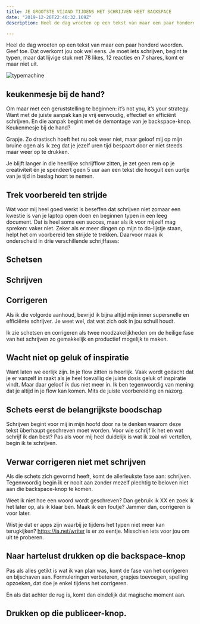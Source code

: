 ```yaml
---
title: JE GROOTSTE VIJAND TIJDENS HET SCHRIJVEN HEET BACKSPACE
date: "2019-12-20T22:40:32.169Z"
description: Heel de dag wroeten op een tekst van maar een paar honderd woorden. Geef toe. Dat overkomt jou ook wel eens. Je moet iets schrijven, begint te typen, maar dat lijvige stuk met 78 likes, 12 reacties en 7 shares, komt er maar niet uit.

---
```





Heel de dag wroeten op een tekst van maar een paar honderd woorden. Geef toe. Dat overkomt jou ook wel eens. Je moet iets schrijven, begint te typen, maar dat lijvige stuk met 78 likes, 12 reacties en 7 shares, komt er maar niet uit.

![typemachine](./writer.jpg)

## keukenmesje bij de hand?

Om maar met een geruststelling te beginnen: it’s not you, it’s your strategy. Want met de juiste aanpak kan je vrij eenvoudig, effectief en efficiënt schrijven. En die aanpak begint met de demontage van je backspace-knop. Keukenmesje bij de hand?


Grapje. Zo drastisch hoeft het nu ook weer niet, maar geloof mij op mijn bruine ogen als ik zeg dat je jezelf uren tijd bespaart door er niet steeds maar weer op te drukken.

Je blijft langer in die heerlijke schrijfflow zitten, je zet geen rem op je creativiteit én je spendeert geen 5 uur aan een tekst die hooguit een uurtje van je tijd in beslag hoort te nemen.


## Trek voorbereid ten strijde

Wat voor mij heel goed werkt is beseffen dat schrijven niet zomaar een kwestie is van je laptop open doen en beginnen typen in een leeg document. Dat is heel soms een succes, maar als ik voor mijzelf mag spreken: vaker niet. Zeker als er meer dingen op mijn to do-lijstje staan, helpt het om voorbereid ten strijde te trekken. Daarvoor maak ik onderscheid in drie verschillende schrijffases:






## Schetsen
## Schrijven
## Corrigeren

Als ik die volgorde aanhoud, bevrijd ik bijna altijd mijn inner supersnelle en efficiënte schrijver.  Je weet wel, dat wat zich ook in jou schuil houdt.

Ik zie schetsen en corrigeren als twee noodzakelijkheden om de heilige fase van het schrijven zo gemakkelijk en productief mogelijk te maken.


## Wacht niet op geluk of inspiratie
Want laten we eerlijk zijn. In je flow zitten is heerlijk. Vaak wordt gedacht dat je er vanzelf in raakt als je heel toevallig de juiste dosis geluk of inspiratie vindt. Maar daar geloof ik dus niet meer in. Ik ben tegenwoordig van mening dat je altijd in je flow kan komen. Mits de juiste voorbereiding en nazorg.

## Schets eerst de belangrijkste boodschap

Schrijven begint voor mij in mijn hoofd door na te denken waarom deze tekst überhaupt geschreven moet worden. Voor wie schrijf ik het en wat schrijf ik dan best? Pas als voor mij heel duidelijk is wat ik zoal wil vertellen, begin ik te schrijven.

## Verwar corrigeren niet met schrijven
Als die schets zich gevormd heeft, komt de allerleukste fase aan: schrijven. Tegenwoordig begin ik er nooit aan zonder mezelf plechtig te beloven niet aan die backspace-knop te komen.

Weet ik niet hoe een woord wordt geschreven? Dan gebruik ik XX en zoek ik het later op, als ik klaar ben. Maak ik een foutje? Jammer dan, corrigeren is voor later.

Wist je dat er apps zijn waarbij je tijdens het typen niet meer kan terugkijken? https://ia.net/writer is er zo eentje. Misschien iets voor jou om uit te proberen.

## Naar hartelust  drukken op die backspace-knop
Pas als alles getikt is wat ik van plan was, komt de fase van het corrigeren en bijschaven aan. Formuleringen verbeteren, grapjes toevoegen, spelling opzoeken, dat doe je enkel tijdens het corrigeren.

En als dat achter de rug is, komt dan eindelijk dat magische moment aan.

## Drukken op die publiceer-knop.
